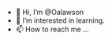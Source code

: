 - 👋 Hi, I’m @Oalawson
- 👀 I’m interested in learning.
- 📫 How to reach me ...

<!---
Oalawson/Oalawson is a ✨ special ✨ repository because its `README.md` (this file) appears on your GitHub profile.
You can click the Preview link to take a look at your changes.
--->
